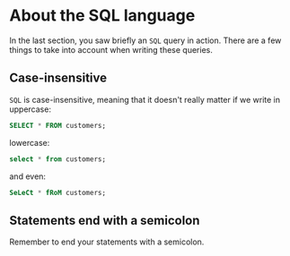 # About the SQL language
In the last section, you saw briefly an `SQL` query in action. There are a few things to take into account when writing these queries.

## Case-insensitive
`SQL` is case-insensitive, meaning that it doesn't really matter if we write in uppercase:
```sql
SELECT * FROM customers;
```

lowercase:
```sql
select * from customers;
```

and even:
```sql
SeLeCt * fRoM customers;
```

## Statements end with a semicolon
Remember to end your statements with a semicolon.